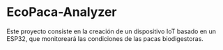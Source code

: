 # EcoPaca-Analyzer
Este proyecto consiste en la creación de un dispositivo IoT basado en un ESP32, que monitoreará las condiciones de las pacas biodigestoras.
